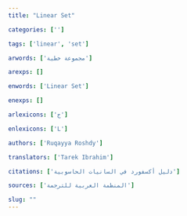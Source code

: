 ```yaml
---
title: "Linear Set"

categories: ['']

tags: ['linear', 'set']

arwords: ['مجموعة خطية']

arexps: []

enwords: ['Linear Set']

enexps: []

arlexicons: ['ج']

enlexicons: ['L']

authors: ['Ruqayya Roshdy']

translators: ['Tarek Ibrahim']

citations: ['دليل أكسفورد في السانيات الحاسوبية']

sources: ['المنظمة العربية للترجمة']

slug: ""
---
```

